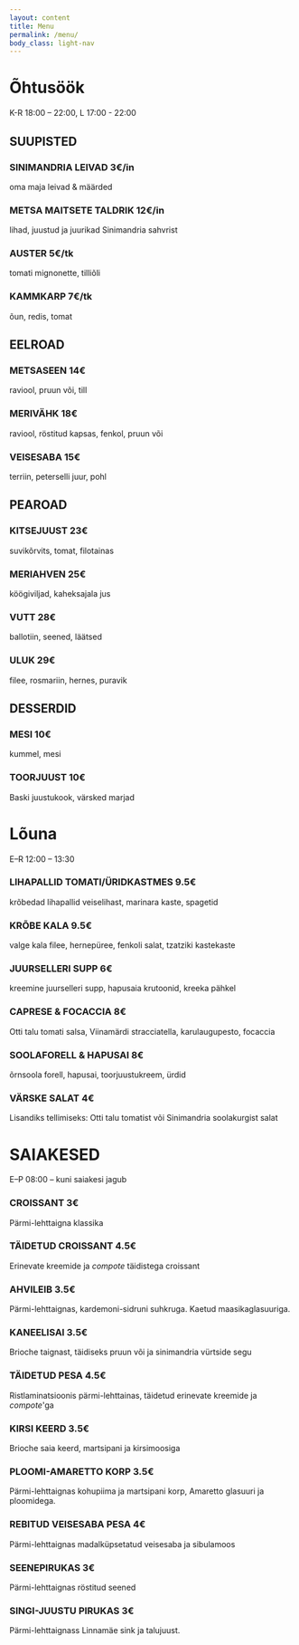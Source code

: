 ```yaml
---
layout: content
title: Menu
permalink: /menu/
body_class: light-nav
---
```

<!--
<div class="menu-heading-group">
  <h1>Brunch</h1>
  <p class="menu-note">L-P 10:00 – 14:30</p>
</div>
<section class="menu-section">
  <div class="menu-item">
    <h3>MUNAPUDER <span class="price">8€</span></h3>
    <p>Kõrepi muna, karameliseeritud pruun juust, hapusai. Lisandiks peekon (+3€)</p>
  </div>
  <div class="menu-item">
    <h3>MUNAD BENEDICTI MOODI <span class="price">12€</span></h3>
    <p>pošeeritud muna, hollandaise kaste, soolakurk, aiaroheline, tilliõli, inglise muffin. Lisandiks suvikõrvits, soolaforell või peekon (+4€)</p>
  </div>
  <div class="menu-item">
    <h3>CROQUE MONSIEUR  <span class="price">10€</span></h3>
    <p>Linnamäe sink, Kolotsi talu juust, béchamel, brioche</p>
  </div>
  <div class="menu-item">
    <h3>CAPRESE & FOCACCIA  <span class="price">8€</span></h3>
    <p>tomatisalsa, Viinamärdi straciatella, karulaugu pesto, krõbe focaccia</p>
  </div>
  <div class="menu-item">
    <h3>SOOLAFORELL & HAPUSAI  <span class="price">8€</span></h3>
    <p>õrnsoola forell, hapusai, toorjuustukreem, värsked ürdid</p>
  </div>
</section>
-->
<div class="menu-heading-group">
  <h1>Õhtusöök</h1>
  <p class="menu-note">K-R 18:00 – 22:00, L 17:00 - 22:00</p>
</div>
<section class="menu-section">
  <h2 class="menu-heading">SUUPISTED</h2>
  <div class="menu-item">
    <h3>SINIMANDRIA LEIVAD  <span class="price">3€/in</span></h3>
    <p>oma maja leivad & määrded</p>
  </div>
  <div class="menu-item">
    <h3>METSA MAITSETE TALDRIK <span class="price">12€/in</span></h3>
    <p>lihad, juustud ja juurikad Sinimandria sahvrist</p>
  </div><div class="menu-item">
    <h3>AUSTER <span class="price">5€/tk</span></h3>
    <p>tomati mignonette, tilliõli</p>
  </div><div class="menu-item">
    <h3>KAMMKARP <span class="price">7€/tk</span></h3>
    <p>õun, redis, tomat</p>
  </div>
</section>

<section class="menu-section">
  <h2 class="menu-heading">EELROAD</h2>
  <div class="menu-item">
    <h3>METSASEEN  <span class="price">14€</span></h3>
    <p>raviool, pruun või, till</p>
  </div>
  <div class="menu-item">
    <h3>MERIVÄHK <span class="price">18€</span></h3>
    <p>raviool, röstitud kapsas, fenkol, pruun või</p>
  </div>
  <div class="menu-item">
    <h3>VEISESABA <span class="price">15€</span></h3>
    <p>terriin, peterselli juur, pohl</p>
  </div>
</section>

<section class="menu-section">
  <h2 class="menu-heading">PEAROAD</h2>
  <div class="menu-item">
    <h3>KITSEJUUST <span class="price">23€</span></h3>
    <p>suvikõrvits, tomat, filotainas</p>
  </div>
  <div class="menu-item">
    <h3>MERIAHVEN <span class="price">25€</span></h3>
    <p>köögiviljad, kaheksajala jus</p>
  </div>
  <div class="menu-item">
    <h3>VUTT <span class="price">28€</span></h3>
    <p>ballotiin, seened, läätsed</p>
  </div>
  <div class="menu-item">
    <h3>ULUK <span class="price">29€</span></h3>
    <p>filee, rosmariin, hernes, puravik</p>
  </div>
</section>

<section class="menu-section">
  <h2 class="menu-heading">DESSERDID</h2>
  <div class="menu-item">
    <h3> MESI <span class="price">10€</span></h3>
    <p>kummel, mesi</p>
  </div>
  <div class="menu-item">
    <h3>TOORJUUST <span class="price">10€</span></h3>
    <p>Baski juustukook, värsked marjad</p>
  </div>
</section>

<div class="menu-heading-group">
  <h1>Lõuna</h1>
  <p class="menu-note">E–R 12:00 – 13:30</p>
</div>
<section class="menu-section">
  <div class="menu-item">
    <h3>LIHAPALLID TOMATI/ÜRIDKASTMES <span class="price">9.5€</span></h3>
    <p>krõbedad lihapallid veiselihast, marinara kaste, spagetid</p>
  </div>
  <div class="menu-item">
    <h3>KRÕBE KALA <span class="price">9.5€</span></h3>
    <p>valge kala filee, hernepüree, fenkoli salat, tzatziki kastekaste</p>
  </div>
  <div class="menu-item"> 
    <h3>JUURSELLERI SUPP <span class="price">6€</span></h3>
    <p>kreemine juurselleri supp, hapusaia krutoonid, kreeka pähkel</p>
  </div>
  <div class="menu-item">
    <h3>CAPRESE & FOCACCIA <span class="price">8€</span></h3>
    <p>Otti talu tomati salsa, Viinamärdi stracciatella, karulaugupesto, focaccia</p>
  </div>
  <div class="menu-item">
    <h3>SOOLAFORELL & HAPUSAI <span class="price">8€</span></h3>
    <p>õrnsoola forell, hapusai, toorjuustukreem, ürdid</p>
  </div>
  <div class="menu-item">
    <h3>VÄRSKE SALAT <span class="price">4€</span></h3>
    <p>Lisandiks tellimiseks: Otti talu tomatist või Sinimandria soolakurgist salat</p>
  </div>
</section>

<div class="menu-heading-group">
  <h1 class="menu-heading">SAIAKESED</h1>
  <p class="menu-note">E–P 08:00 – kuni saiakesi jagub</p>
</div>
<section class="menu-section">
  <div class="menu-item">
    <h3>CROISSANT <span class="price">3€</span></h3>
    <p>Pärmi-lehttaigna klassika</p>
  </div>
  <div class="menu-item">
    <h3>TÄIDETUD CROISSANT <span class="price">4.5€</span></h3>
    <p>Erinevate kreemide ja <em>compote</em> täidistega croissant</p>
  </div>
  <div class="menu-item">
    <h3>AHVILEIB <span class="price">3.5€</span></h3>
    <p>Pärmi-lehttaignas, kardemoni-sidruni suhkruga. Kaetud maasikaglasuuriga.</p>
  </div>
  <div class="menu-item">
    <h3>KANEELISAI <span class="price">3.5€</span></h3>
    <p>Brioche taignast, täidiseks pruun või ja sinimandria vürtside segu</p>
  </div>
  <div class="menu-item">
    <h3>TÄIDETUD PESA <span class="price">4.5€</span></h3>
    <p>Ristlaminatsioonis pärmi-lehttainas, täidetud erinevate kreemide ja <em>compote</em>'ga</p>
  </div>
  <div class="menu-item">
    <h3>KIRSI KEERD <span class="price">3.5€</span></h3>
    <p>Brioche saia keerd, martsipani ja kirsimoosiga</p>
  </div>
  <div class="menu-item">
    <h3>PLOOMI-AMARETTO KORP <span class="price">3.5€</span></h3>
    <p>Pärmi-lehttaignas kohupiima ja martsipani korp, Amaretto glasuuri ja ploomidega. </p>
  </div>
  <div class="menu-item">
    <h3>REBITUD VEISESABA PESA <span class="price">4€</span></h3>
    <p>Pärmi-lehttaignas madalküpsetatud veisesaba ja sibulamoos</p>
  </div>
  <div class="menu-item">
    <h3>SEENEPIRUKAS <span class="price">3€</span></h3>
    <p>Pärmi-lehttaignas röstitud seened</p>
  </div>
  <div class="menu-item">
    <h3>SINGI-JUUSTU PIRUKAS <span class="price">3€</span></h3>
    <p>Pärmi-lehttaignass Linnamäe sink ja talujuust.</p>
  </div>
</section>
